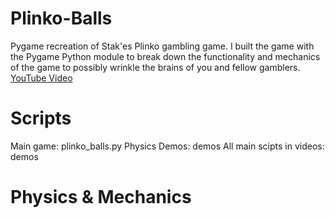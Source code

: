 # Plinko-Balls
Pygame recreation of Stak'es Plinko gambling game. I built the game with the Pygame Python module to break down the functionality and mechanics of the game to possibly wrinkle the brains of you and fellow gamblers.
[YouTube Video](https://www.youtube.com/watch?v=E59LsTyOdmo)

# Scripts
Main game: plinko_balls.py
Physics Demos: demos
All main scipts in videos: demos

# Physics & Mechanics
